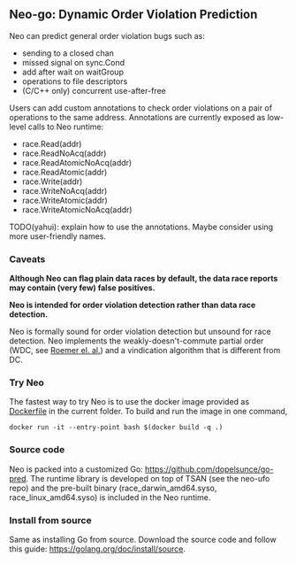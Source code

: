 ## Neo-go: Dynamic Order Violation Prediction

Neo can predict general order violation bugs such as:
- sending to a closed chan
- missed signal on sync.Cond
- add after wait on waitGroup
- operations to file descriptors
- (C/C++ only) concurrent use-after-free

Users can add custom annotations to check order violations on a pair of operations to the same address.
Annotations are currently exposed as low-level calls to Neo runtime:
- race.Read(addr)
- race.ReadNoAcq(addr)
- race.ReadAtomicNoAcq(addr)
- race.ReadAtomic(addr)
- race.Write(addr)
- race.WriteNoAcq(addr)
- race.WriteAtomic(addr)
- race.WriteAtomicNoAcq(addr)

TODO(yahui): explain how to use the annotations.
Maybe consider using more user-friendly names.

### Caveats

__Although Neo can flag plain data races by default, the data race reports may contain (very few) false positives.__

__Neo is intended for order violation detection rather than data race detection.__

Neo is formally sound for order violation detection but unsound for race detection.
Neo implements the weakly-doesn't-commute partial order (WDC, see [Roemer el. al.](https://arxiv.org/pdf/1905.00494.pdf)) and a vindication algorithm that is different from DC.

### Try Neo

The fastest way to try Neo is to use the docker image provided as [Dockerfile](./Dockerfile) in the current folder.
To build and run the image in one command,
```
docker run -it --entry-point bash $(docker build -q .)
```

### Source code

Neo is packed into a customized Go: https://github.com/dopelsunce/go-pred.
The runtime library is developed on top of TSAN (see the neo-ufo repo) and the pre-built binary (race_darwin_amd64.syso, race_linux_amd64.syso) is included in the Neo runtime.

### Install from source

Same as installing Go from source.
Download the source code and follow this guide: https://golang.org/doc/install/source.



